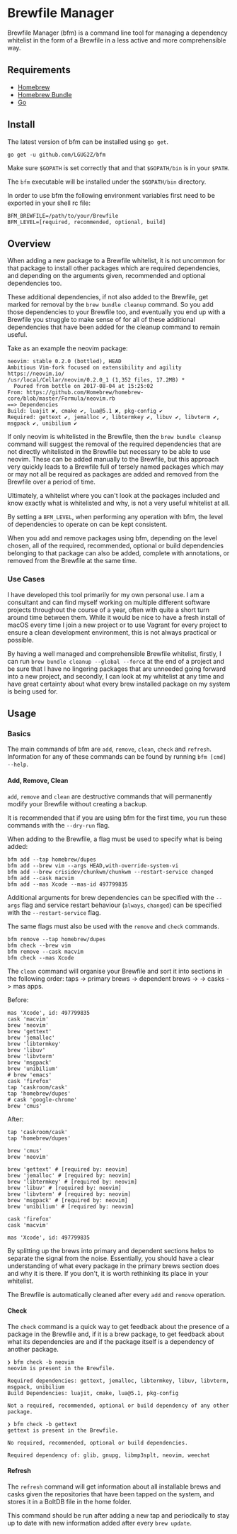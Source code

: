 # Brewfile Manager
Brewfile Manager (bfm) is a command line tool for managing
a dependency whitelist in the form of a Brewfile in a less
active and more comprehensible way.

## Requirements
* [Homebrew](https://github.com/homebrew/brew)
* [Homebrew Bundle](https://github.com/Homebrew/homebrew-bundle)
* [Go](https://github.com/golang/go)

## Install
The latest version of bfm can be installed using `go get`.

```
go get -u github.com/LGUG2Z/bfm
```

Make sure `$GOPATH` is set correctly that and that `$GOPATH/bin` is in your `$PATH`.

The `bfm` executable will be installed under the `$GOPATH/bin` directory.

In order to use bfm the following environment variables
first need to be exported in your shell rc file:

```
BFM_BREWFILE=/path/to/your/Brewfile
BFM_LEVEL=[required, recommended, optional, build]
```

## Overview
When adding a new package to a Brewfile whitelist, it is
not uncommon for that package to install other packages
which are required dependencies, and depending on the
arguments given, recommended and optional dependencies too.

These additional dependencies, if not also added to the
Brewfile, get marked for removal by the `brew bundle cleanup`
command. So you add those dependencies to your Brewfile too,
and eventually you end up with a Brewfile you struggle to
make sense of for all of these additional dependencies that
have been added for the cleanup command to remain useful.

Take as an example the neovim package:

```
neovim: stable 0.2.0 (bottled), HEAD
Ambitious Vim-fork focused on extensibility and agility
https://neovim.io/
/usr/local/Cellar/neovim/0.2.0_1 (1,352 files, 17.2MB) *
  Poured from bottle on 2017-08-04 at 15:25:02
From: https://github.com/Homebrew/homebrew-core/blob/master/Formula/neovim.rb
==> Dependencies
Build: luajit ✘, cmake ✔, lua@5.1 ✘, pkg-config ✔
Required: gettext ✔, jemalloc ✔, libtermkey ✔, libuv ✔, libvterm ✔, msgpack ✔, unibilium ✔
```

If only neovim is whitelisted in the Brewfile, then the
`brew bundle cleanup` command will suggest the removal of the
required dependencies that are not directly whitelisted in the
Brewfile but necessary to be able to use neovim. These can be
added manually to the Brewfile, but this approach very quickly
leads to a Brewfile full of tersely named packages which may
or may not all be required as packages are added and removed
from the Brewfile over a period of time.

Ultimately, a whitelist where you can't look at the
packages included and know exactly what is whitelisted and
why, is not a very useful whitelist at all.

By setting a `BFM_LEVEL`, when performing any operation with
bfm, the level of dependencies to operate on can be kept
consistent.

When you add and remove packages using bfm, depending on the
level chosen, all of the required, recommended, optional or
build dependencies belonging to that package can also be
added, complete with annotations, or removed from the Brewfile
at the same time.

### Use Cases
I have developed this tool primarily for my own personal use.
I am a consultant and can find myself working on multiple
different software projects throughout the course of a year,
often with quite a short turn around time between them. While
it would be nice to have a fresh install of macOS every time I
join a new project or to use Vagrant for every project to ensure
a clean development environment, this is not always practical or
possible.

By having a well managed and comprehensible Brewfile whitelist,
firstly, I can run `brew bundle cleanup --global --force` at the
end of a project and be sure that I have no lingering packages
that are unneeded going forward into a new project, and secondly,
I can look at my whitelist at any time and have great certainty
about what every brew installed package on my system is being
used for.

## Usage
### Basics
The main commands of bfm are `add`, `remove`, `clean`, `check` and `refresh`. Information
for any of these commands can be found by running `bfm [cmd] --help`.

#### Add, Remove, Clean
`add`, `remove` and `clean` are destructive commands that will permanently modify your Brewfile without creating a backup.

It is recommended that if you are using bfm for the first time, you run these commands with the `--dry-run` flag.

When adding to the Brewfile, a flag must be used to specify what is being added:

```
bfm add --tap homebrew/dupes
bfm add --brew vim --args HEAD,with-override-system-vi
bfm add --brew crisidev/chunkwm/chunkwm --restart-service changed
bfm add --cask macvim
bfm add --mas Xcode --mas-id 497799835
```

Additional arguments for brew dependencies can be specified with the `--args` flag and service restart behaviour (`always`, `changed`) can be specified with the `--restart-service` flag.

The same flags must also be used with the `remove` and `check` commands.

```
bfm remove --tap homebrew/dupes
bfm check --brew vim
bfm remove --cask macvim
bfm check --mas Xcode
```

The `clean` command will organise your Brewfile and sort it into sections in
the following order: taps -> primary brews -> dependent brews -> -> casks -> mas apps.

Before: 
```
mas 'Xcode', id: 497799835
cask 'macvim'
brew 'neovim'
brew 'gettext'
brew 'jemalloc'
brew 'libtermkey'
brew 'libuv'
brew 'libvterm'
brew 'msgpack'
brew 'unibilium'
# brew 'emacs'
cask 'firefox'
tap 'caskroom/cask'
tap 'homebrew/dupes'
# cask 'google-chrome'
brew 'cmus'
```

After:
```
tap 'caskroom/cask'
tap 'homebrew/dupes'
 
brew 'cmus'
brew 'neovim'

brew 'gettext' # [required by: neovim]
brew 'jemalloc' # [required by: neovim]
brew 'libtermkey' # [required by: neovim]
brew 'libuv' # [required by: neovim]
brew 'libvterm' # [required by: neovim]
brew 'msgpack' # [required by: neovim]
brew 'unibilium' # [required by: neovim]

cask 'firefox'
cask 'macvim'
 
mas 'Xcode', id: 497799835
```

By splitting up the brews into primary and dependent sections helps to separate the signal
from the noise. Essentially, you should have a clear understanding of what every package
in the primary brews section does and why it is there. If you don't, it is worth rethinking
its place in your whitelist.

The Brewfile is automatically cleaned after every `add` and `remove` operation.

#### Check
The `check` command is a quick way to get feedback about the presence of a package
in the Brewfile and, if it is a brew package, to get feedback about what its
dependencies are and if the package itself is a dependency of another package.

```
❯ bfm check -b neovim
neovim is present in the Brewfile.

Required dependencies: gettext, jemalloc, libtermkey, libuv, libvterm, msgpack, unibilium
Build Dependencies: luajit, cmake, lua@5.1, pkg-config

Not a required, recommended, optional or build dependency of any other package.
```

```
❯ bfm check -b gettext
gettext is present in the Brewfile.

No required, recommended, optional or build dependencies.

Required dependency of: glib, gnupg, libmp3splt, neovim, weechat
```

#### Refresh
The `refresh` command will get information about all installable brews and casks
given the repositories that have been tapped on the system, and stores it in a
BoltDB file in the home folder.

This command should be run after adding a new tap and periodically to stay up
to date with new information added after every `brew update`.


